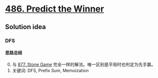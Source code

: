 # [486. Predict the Winner](https://leetcode.com/problems/predict-the-winner/description/)

## Solution idea
### DFS
#### 思路总结
0. 与 [877. Stone Game](https://leetcode.com/problems/stone-game/description/) 完全一样的解法。唯一区别是平局时也判定为先手赢。
1. 关键词: DFS, Prefix Sum, Memoization

